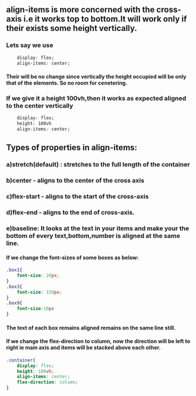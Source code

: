 
## align-items is more concerned with the cross-axis i.e it works top to bottom.It will work only if their exists some height vertically. 

### Lets say we use 

```css
    display: flex;
    align-items: center;
```
#### Their will be no change since vertically the height occupied will be only that of the elements. So no room for cenetering.

### If we give it a height 100vh,then it works as expected aligned to the center vertically
```css
    display: flex;
    height: 100vh
    align-items: center;
```
## Types of properties in align-items:
### a)stretch(default) : stretches to the full length of the container
### b)center - aligns to the center of the cross axis
### c)flex-start - aligns to the start of the cross-axis
### d)flex-end - aligns to the end of cross-axis.
### e)baseline: It looks at the text in your items and make your the bottom of every text,bottom,number is aligned at the same line.

#### If we change the font-sizes of some boxes as below:
```css
.box1{
    font-size: 20px;
}
.box3{
    font-size: 150px;
}
.box9{
    font-size:10px
}
```
#### The text of each box remains aligned remains on the same line still.

#### If we change the flex-direction to column, now the direction will be left to right ie main axis and items will be stacked above each other.

```css
.container{
    display: flex;
    height: 100vh;
    align-items: center;
    flex-direction: column;
}

```